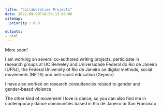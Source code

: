 ```yaml
---
title: "Collaborative Projects"
date: 2022-09-09T18:56:13-05:00
sitemap:
  priority : 0.8

outputs:
- html
---
```


More soon! 

I am working on several co-authored writing projects, participate in research groups at UC Berkeley and Universidade Federal do Rio de Janeiro (UFRJ), the Federal University of Rio de Janeiro on digital methods, social movements (NETS) and anti-racist education (Gepear)

I have also worked on research consultancies related to gender and gender-based violence



The other kind of movement I love is dance, so you can also find me in contemporary dance communities based in Rio de Janeiro or San Francisco
